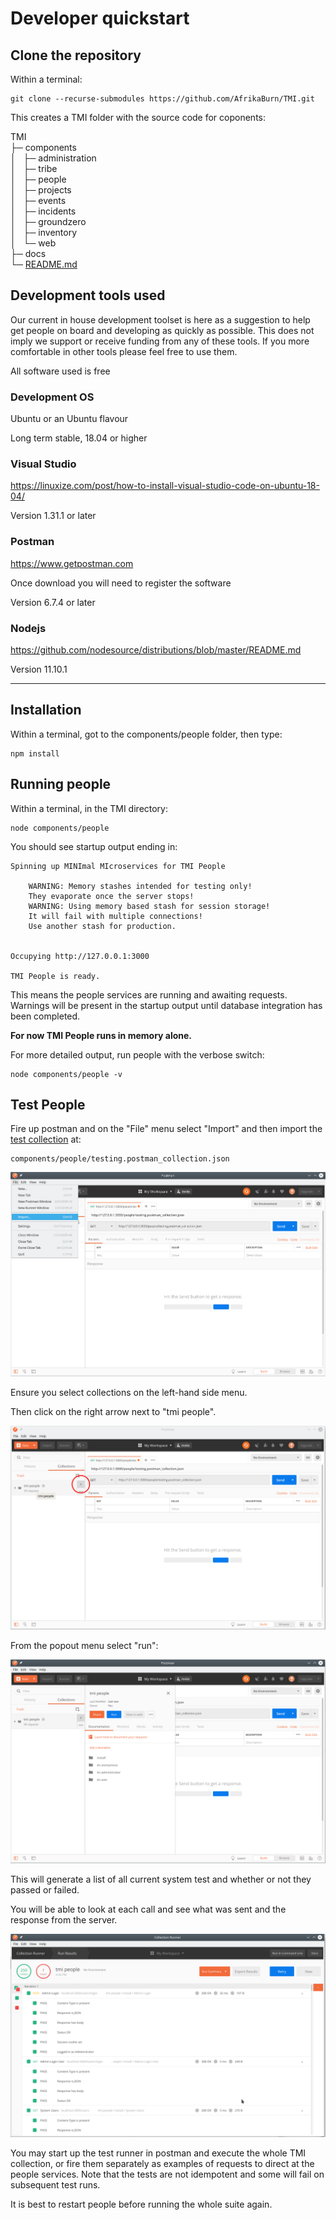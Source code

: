 # Developer quickstart

## Clone the repository

Within a terminal:

```
git clone --recurse-submodules https://github.com/AfrikaBurn/TMI.git
```

This creates a TMI folder with the source code for coponents:

TMI\
├─ components\
│   ├─ administration\
│   ├─ tribe\
│   ├─ people\
│   ├─ projects\
│   ├─ events\
│   ├─ incidents\
│   ├─ groundzero\
│   ├─ inventory\
│   └─ web\
├─ docs\
└─ [README.md](../README.md)


## Development tools used
Our current in house development toolset is here as a suggestion to help get people on board and developing as quickly as possible. This does not imply we support or receive funding from any of these tools. If you more comfortable in other tools please feel free to use them.

All software used is free

### Development OS
Ubuntu or an Ubuntu flavour

Long term stable, 18.04 or higher

### Visual Studio
https://linuxize.com/post/how-to-install-visual-studio-code-on-ubuntu-18-04/

Version 1.31.1 or later

### Postman
https://www.getpostman.com

Once download you will need to register the software

Version 6.7.4 or later

### Nodejs
https://github.com/nodesource/distributions/blob/master/README.md

Version 11.10.1

<hr />

## Installation
Within a terminal, got to the components/people folder, then type:
```
npm install
```

## Running people

Within a terminal, in the TMI directory:
```
node components/people
```

You should see startup output ending in:

```
Spinning up MINImal MIcroservices for TMI People

    WARNING: Memory stashes intended for testing only!
    They evaporate once the server stops!
    WARNING: Using memory based stash for session storage!
    It will fail with multiple connections!
    Use another stash for production.


Occupying http://127.0.0.1:3000

TMI People is ready.
```

This means the people services are running and awaiting requests.
Warnings will be present in the startup output until database integration has been completed.


**For now TMI People runs in memory alone.**

For more detailed output, run people with the verbose switch:

```
node components/people -v
```

## Test People

Fire up postman and on the "File" menu select "Import" and then import the [test collection](https://github.com/AfrikaBurn/tmi-people/blob/master/testing.postman_collection.json) at:
```
components/people/testing.postman_collection.json
```

![Postman screenshot](./images/Postman-import.png)

Ensure you select collections on the left-hand side menu.

Then click on the right arrow next to "tmi people".

![Postman screenshot](./images/Postman-collections.png)

From the popout menu select "run":

![Postman screenshot](./images/Postman-run.png)

This will generate a list of all current system test and whether or not they passed or failed.

You will be able to look at each call and see what was sent and the response from the server.

![Postman screenshot](./images/Postman-results.png)

You may start up the test runner in postman and execute the whole TMI collection, or fire them separately as examples of requests to direct at the people services. Note that the tests are not idempotent and some will fail on subsequent test runs.

It is best to restart people before running the whole suite again.
